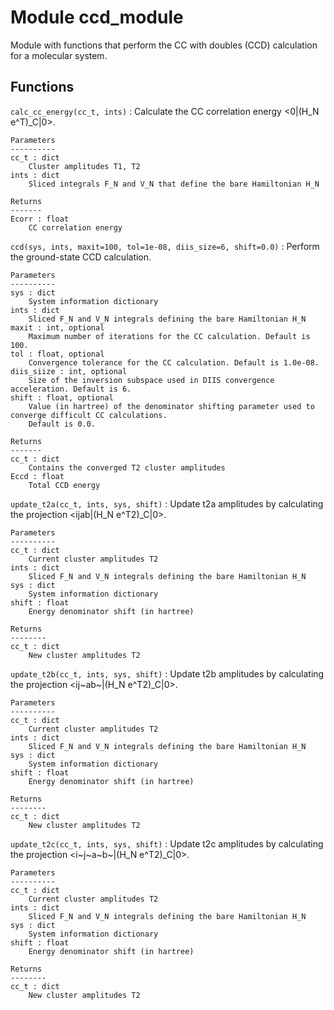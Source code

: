 Module ccd_module
=================
Module with functions that perform the CC with doubles (CCD) calculation
for a molecular system.

Functions
---------

    
`calc_cc_energy(cc_t, ints)`
:   Calculate the CC correlation energy <0|(H_N e^T)_C|0>.
    
    Parameters
    ----------
    cc_t : dict
        Cluster amplitudes T1, T2
    ints : dict
        Sliced integrals F_N and V_N that define the bare Hamiltonian H_N
        
    Returns
    -------
    Ecorr : float
        CC correlation energy

    
`ccd(sys, ints, maxit=100, tol=1e-08, diis_size=6, shift=0.0)`
:   Perform the ground-state CCD calculation.
    
    Parameters
    ----------
    sys : dict
        System information dictionary
    ints : dict
        Sliced F_N and V_N integrals defining the bare Hamiltonian H_N
    maxit : int, optional
        Maximum number of iterations for the CC calculation. Default is 100.
    tol : float, optional
        Convergence tolerance for the CC calculation. Default is 1.0e-08.
    diis_siize : int, optional
        Size of the inversion subspace used in DIIS convergence acceleration. Default is 6.
    shift : float, optional
        Value (in hartree) of the denominator shifting parameter used to converge difficult CC calculations.
        Default is 0.0.
    
    Returns
    -------
    cc_t : dict
        Contains the converged T2 cluster amplitudes
    Eccd : float
        Total CCD energy

    
`update_t2a(cc_t, ints, sys, shift)`
:   Update t2a amplitudes by calculating the projection <ijab|(H_N e^T2)_C|0>.
    
    Parameters
    ----------
    cc_t : dict
        Current cluster amplitudes T2
    ints : dict
        Sliced F_N and V_N integrals defining the bare Hamiltonian H_N
    sys : dict
        System information dictionary
    shift : float
        Energy denominator shift (in hartree)
    
    Returns
    --------
    cc_t : dict
        New cluster amplitudes T2

    
`update_t2b(cc_t, ints, sys, shift)`
:   Update t2b amplitudes by calculating the projection <ij~ab~|(H_N e^T2)_C|0>.
    
    Parameters
    ----------
    cc_t : dict
        Current cluster amplitudes T2
    ints : dict
        Sliced F_N and V_N integrals defining the bare Hamiltonian H_N
    sys : dict
        System information dictionary
    shift : float
        Energy denominator shift (in hartree)
    
    Returns
    --------
    cc_t : dict
        New cluster amplitudes T2

    
`update_t2c(cc_t, ints, sys, shift)`
:   Update t2c amplitudes by calculating the projection <i~j~a~b~|(H_N e^T2)_C|0>.
    
    Parameters
    ----------
    cc_t : dict
        Current cluster amplitudes T2
    ints : dict
        Sliced F_N and V_N integrals defining the bare Hamiltonian H_N
    sys : dict
        System information dictionary
    shift : float
        Energy denominator shift (in hartree)
    
    Returns
    --------
    cc_t : dict
        New cluster amplitudes T2